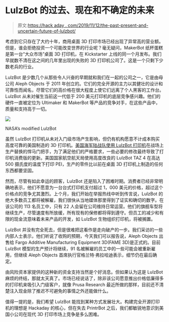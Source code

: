 # LulzBot 的过去、现在和不确定的未来

> 原文:[https://hack aday . com/2019/11/12/the-past-present-and-uncertain-future-of-lulzbot/](https://hackaday.com/2019/11/12/the-past-present-and-uncertain-future-of-lulzbot/)

考虑到它只存在了大约十年，商用桌面 3D 打印市场已经出现了异常高的营业额。但是，谁会拒绝投资一个可能改变世界的行业呢？毫无疑问，MakerBot 纸杯蛋糕是第一台“大众市场”桌面 3D 打印机，在 Kickstarter 上线的同一个月发布。我们早就数不清在这之间的几年里出现的失败的 3D 打印机公司了。这是一个只剩下少数老兵的行业。

LulzBot 是少数几个从那些令人兴奋的早期就和我们在一起的公司之一，它是由母公司 Aleph Objects 于 2011 年创立的。它们的完全开源的主力以其健壮的设计和可靠性而闻名，尽管它们的高价格在很大程度上使它们远离了个人黑客的工作台。LulzBot 从未对催生当前这一代低于 200 美元打印机的底层竞争感兴趣。他们的硬件一直被定位为 Ultimaker 和 MakerBot 等产品的竞争对手，在这些产品中，质量和支持高于一切。

[![](../Images/848896fdd54f28bde9674f0654f02520.png)](https://hackaday.com/wp-content/uploads/2019/11/lulzbot_nasa.jpg)

NASA’s modified LulzBot

虽然 LulzBot 打印机从未对入门级市场产生影响，但仍有机构愿意不计成本购买高度可靠的美国制造的 3D 打印机。[美国海军陆战队使用 LulzBot 打印机](https://www.lulzbot.com/learn/case-studies/us-marines-are-using-lulzbot-3d-printers-improvise-adapt-and-overcome)在战场上生产替换的悍马门把手，为了满足他们的严格要求，一些必要的修改最终导致了打印机消费版的更新。美国国家航空航天局使用高度改良的 LulzBot TAZ 4 在高达 500 摄氏度的温度下打印 PEI，生产的零件比以前在桌面 3D 打印机上制造的任何东西都要坚固。

然而，尽管有如此幸运的顾客，LulzBot 还是陷入了困难时期。消费者已经非常明确地表示，他们不愿意为一台台式打印机支付超过 1，000 美元的价格，超过这个价格点的竞争尤其激烈。上个月，我们开始在举报热线中听到传言说，LulzBot 的绝大多数员工都将被解雇，我们很快从当地媒体那里得到了证实和确切的数字。在该公司的 113 名员工中，只有 22 人会留在公司维持日常运营。他们的旗舰车型将继续生产，尽管速度有所放缓，所有现有的保修都将得到遵守。但员工的减少和有限的现金流意味着未来产品的开发，如 LulzBot 生物组织打印机，将被搁置。

LulzBot 并没有完全死去，但是很难把这看作是走向破产的一步。我们采访的一些内部人士表示，他们听说了收购的预期，今天我们可以报告说，Aleph Objects 出售给 Fargo Additive Manufacturing Equipment 3D(FAME 3D)是正式的。目前 LulzBot 模型的生产预计将继续，91 名被解雇的员工中的一些可能会被重新雇用，但继续 Aleph Objects 首席执行官格兰特·弗拉哈迪表示，细节仍在最后确定。

由风险资本家提供的这种新的资金支持当然是个好消息。但如果认为这是 LulzBot 麻烦的终结，那就太天真了。市场已经说话了，除非该公司愿意推出价格低廉得多的打印机来吸引入门级客户，就像 Prusa Research 最近所做的那样，目前还不清楚注入现金除了推迟不可避免的事情之外还能做什么。

值得一提的是，我们希望 LulzBot 能找到某种方式发展壮大。构建完全开源打印机的理想是 Hackaday 的核心，但在失去 PrintrBot 之后，我们都敏锐地意识到美国小公司在现代 3D 打印市场上竞争是多么困难。